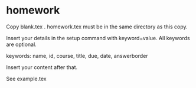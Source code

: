 # homework

Copy blank.tex . homework.tex must be in the same directory as this copy.

Insert your details in the setup command with keyword=value. All keywords are optional.

keywords: name, id, course, title, due, date, answerborder

Insert your content after that.

See example.tex
